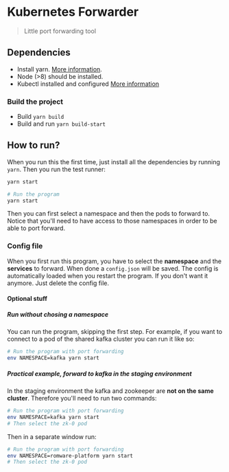 # Kubernetes Forwarder

> Little port forwarding tool

## Dependencies

- Install yarn. [More information](https://yarnpkg.com/lang/en/docs/install/).
- Node (>8) should be installed.
- Kubectl installed and configured [More information](https://project.rombit.be/wiki/display/DEV/Kubectl+setup)

### Build the project

- Build `yarn build`
- Build and run `yarn build-start`

## How to run?

When you run this the first time, just install all the dependencies by running `yarn`. Then you run the test runner:

```bash
yarn start

# Run the program
yarn start
```

Then you can first select a namespace and then the pods to forward to. Notice that you'll need to have access
to those namespaces in order to be able to port forward.

### Config file

When you first run this program, you have to select the **namespace** and the **services** to forward. When done
a `config.json` will be saved. The config is automatically loaded when you restart the program. If you don't
want it anymore. Just delete the config file.

#### Optional stuff

##### Run without chosing a namespace

You can run the program, skipping the first step. For example, if you want to connect to a pod of the
shared kafka cluster you can run it like so:

```bash
# Run the program with port forwarding
env NAMESPACE=kafka yarn start
```

##### Practical example, forward to kafka in the staging environment

In the staging environment the kafka and zookeeper are **not on the same cluster**. Therefore you'll need to run two commands:

```bash
# Run the program with port forwarding
env NAMESPACE=kafka yarn start
# Then select the zk-0 pod
```

Then in a separate window run:

```bash
# Run the program with port forwarding
env NAMESPACE=romware-platform yarn start
# Then select the zk-0 pod
```
